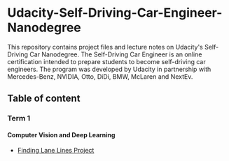 # Udacity-Self-Driving-Car-Engineer-Nanodegree

This repository contains project files and lecture notes on Udacity's Self-Driving Car Nanodegree.
The Self-Driving Car Engineer is an online certification intended to prepare students to become self-driving car engineers. The program was developed by Udacity in partnership with Mercedes-Benz, NVIDIA, Otto, DiDi, BMW, McLaren and NextEv.

## Table of content

### Term 1

#### Computer Vision and Deep Learning

  - [Finding Lane Lines Project](/Term-1/Computer-Vision-and-Deep-Learning/Finding-Lane-Lines)
